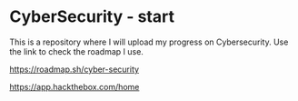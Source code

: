 # CyberSecurity - start #
This is a repository where I will upload my progress on Cybersecurity. Use the link to check the roadmap I use.

https://roadmap.sh/cyber-security 

https://app.hackthebox.com/home
